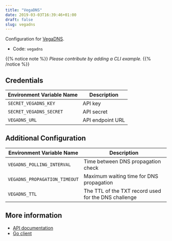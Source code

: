 ```yaml
---
title: "VegaDNS"
date: 2019-03-03T16:39:46+01:00
draft: false
slug: vegadns
---
```


<!-- THIS DOCUMENTATION IS AUTO-GENERATED. PLEASE DO NOT EDIT. -->
<!-- providers/dns/vegadns/vegadns.toml -->
<!-- THIS DOCUMENTATION IS AUTO-GENERATED. PLEASE DO NOT EDIT. -->


Configuration for [VegaDNS](https://github.com/shupp/VegaDNS-API).


<!--more-->

- Code: `vegadns`

{{% notice note %}}
_Please contribute by adding a CLI example._
{{% /notice %}}




## Credentials

| Environment Variable Name | Description |
|-----------------------|-------------|
| `SECRET_VEGADNS_KEY` | API key |
| `SECRET_VEGADNS_SECRET` | API secret |
| `VEGADNS_URL` | API endpoint URL |


## Additional Configuration

| Environment Variable Name | Description |
|--------------------------------|-------------|
| `VEGADNS_POLLING_INTERVAL` | Time between DNS propagation check |
| `VEGADNS_PROPAGATION_TIMEOUT` | Maximum waiting time for DNS propagation |
| `VEGADNS_TTL` | The TTL of the TXT record used for the DNS challenge |




## More information

- [API documentation](https://github.com/shupp/VegaDNS-API)
- [Go client](https://github.com/OpenDNS/vegadns2client)

<!-- THIS DOCUMENTATION IS AUTO-GENERATED. PLEASE DO NOT EDIT. -->
<!-- providers/dns/vegadns/vegadns.toml -->
<!-- THIS DOCUMENTATION IS AUTO-GENERATED. PLEASE DO NOT EDIT. -->
